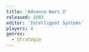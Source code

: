 ```yaml
---
title: 'Advance Wars 2'
released: 2003
editor: 'Intelligent Systems'
players: 4
genres:
  - Stratégie
---
```

